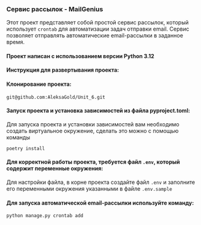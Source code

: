 
### Сервис рассылок - MailGenius
Этот проект представляет собой простой сервис рассылок, который использует `crontab` для автоматизации задач отправки email.
Сервис позволяет отправлять автоматические email-рассылки в заданное время.

   
#### Проект написан с испoльзованием версии **Python 3.12**

#### Инструкция для развертывания проекта:

#### Клонирование проекта:
```
git@github.com:AleksaGold/Unit_6.git
```
#### Запуск проекта и установка зависимостей из файла pyproject.toml:
Для запуска проекта и установки зависимостей вам необходимо создать виртуальное окружение, сделать это можно с помощью команды
```
poetry install
```
#### Для корректной работы проекта, требуется файл `.env`, который содержит переменные окружения:
Для настройки файла, в корне проекта создайте файл `.env` и заполните его переменными окружения указанными в файле `.env.sample`

#### Для запуска автоматической email-рассылки используйте команду:
`python manage.py crontab add`
